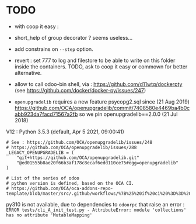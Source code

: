 # TODO

* with coop it easy :
- short_help of group decorator ? seems useless...

* add constrains on ``--step`` option.


* revert : set 777 to log and filestore to be able to write on this folder
  inside the containers. TODO, ask to coop it easy or commown for better alternative.

* allow to call odoo-bin shell, via : https://github.com/d11wtq/dockerpty
  (see https://github.com/docker/docker-py/issues/247)


* ``openupgradelib`` requires a new feature psycopg2.sql since
  (21 Aug 2019)
  https://github.com/OCA/openupgradelib/commit/7408580e4469ba4b0cabb923da7facd71567a2fb
  so we pin openupgradelib==2.0.0 (21 Jul 2018)


V12 : Python 3.5.3 (default, Apr  5 2021, 09:00:41)

```
# See : https://github.com/OCA/openupgradelib/issues/248
# https://github.com/OCA/openupgradelib/issues/288
_LEGACY_OPENUPGRADELIB = (
    "git+https://github.com/OCA/openupgradelib.git"
    "@ed01555b8ae20f66b3af178c8ecaf6edd110ce75#egg=openupgradelib"
)

# List of the series of odoo
# python version is defined, based on the OCA CI.
# https://github.com/OCA/oca-addons-repo-template/blob/master/src/.github/workflows/%7B%25%20if%20ci%20%3D%3D%20'GitHub'%20%25%7Dtest.yml%7B%25%20endif%20%25%7D.jinja

```

py310 is not available, due to dependencies to ``odoorpc``
that raise an error :
``ERROR tests/cli_A_init_test.py - AttributeError: module 'collections' has no attribute 'MutableMapping'``
